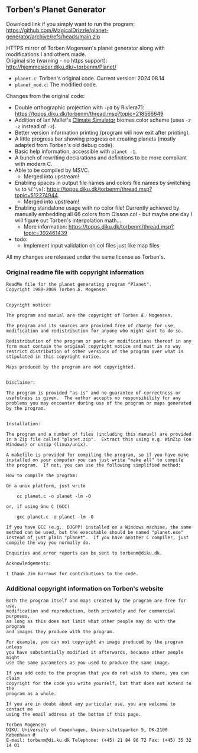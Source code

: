 ## Torben's Planet Generator
Download link if you simply want to run the program: https://github.com/MagicalDrizzle/planet-generator/archive/refs/heads/main.zip

HTTPS mirror of Torben Mogensen's planet generator along with modifications I and others made.  
Original site (warning - no https support): http://hjemmesider.diku.dk/~torbenm/Planet/  
- `planet.c`: Torben's original code. Current version: 2024.08.14
- `planet_mod.c`: The modified code.

Changes from the original code:
- Double orthographic projection with `-pO` by Riviera71: https://topps.diku.dk/torbenm/thread.msp?topic=218566649
- Addition of Ian Mallet's [Climate Simulator](https://space.geometrian.com/calcs/climate-sim.php) biomes color scheme (uses `-z -z` instead of `-z`).
- Better version information printing (program will now exit after printing).
- A little progress bar showing progress on creating planets (mostly adapted from Torben's old debug code).
- Basic help information, accessible with `planet -1`.
- A bunch of rewriting declarations and definitions to be more compliant with modern C.  
- Able to be compiled by MSVC.
  - Merged into upstream!  
- Enabling spaces in output file names and colors file names by switching `%s` to `%[^\n]`: https://topps.diku.dk/torbenm/thread.msp?topic=512274944  
  - Merged into upstream!  
- Enabling standalone usage with no color file! Currently achieved by manually embedding all 66 colors from Olsson.col - but maybe one day I will figure out Torben's interpolation math...  
  - More information: https://topps.diku.dk/torbenm/thread.msp?topic=392461439  
- todo:  
  - implement input validation on col files just like map files  

All my changes are released under the same license as Torben's.
### Original readme file with copyright information
```
ReadMe file for the planet generating program "Planet".
Copyright 1988-2009 Torben Æ. Mogensen


Copyright notice:

The program and manual are the copyright of Torben Æ. Mogensen.

The program and its sources are provided free of charge for use,
modification and redistribution for anyone who might want to do so.

Redistribution of the program or parts or modifications thereof in any
form must contain the original copyright notice and must in no way
restrict distribution of other versions of the program over what is
stipulated in this copyright notice.

Maps produced by the program are not copyrighted.


Disclaimer:

The program is provided "as is" and no guarantee of correctness or
usefulness is given.  The author accepts no responsibility for any
problems you may encounter during use of the program or maps generated
by the program.


Installation:

The program and a number of files (including this manual) are provided
in a Zip file called "planet.zip".  Extract this using e.g. WinZip (on
Windows) or unzip (linux/unix).

A makefile is provided for compiling the program, so if you have make
installed on your computer you can just write "make all" to compile
the program.  If not, you can use the following simplified method:

How to compile the program:

On a unix platform, just write

	cc planet.c -o planet -lm -O

or, if using Gnu C (GCC)

	gcc planet.c -o planet -lm -O

If you have GCC (e.g., DJGPP) installed on a Windows machine, the same
method can be used, but the executable should be named "planet.exe"
instead of just plain "planet".  If you have another C compiler, just
compile the way you normally do.

Enquiries and error reports can be sent to torbenm@diku.dk.

Acknowledgements:

I thank Jim Burrows for contributions to the code.
```
### Additional copyright information on Torben's website
```
Both the program itself and maps created by the program are free for use,
modification and reproduction, both privately and for commercial purposes,
as long as this does not limit what other people may do with the program
and images they produce with the program.

For example, you can not copyright an image produced by the program unless
you have substantially modified it afterwards, because other people might
use the same parameters as you used to produce the same image.

If you add code to the program that you do not wish to share, you can claim
copyright for the code you write yourself, but that does not extend to the
program as a whole.

If you are in doubt about any particular use, you are welcome to contact me
using the email address at the bottom if this page.  

Torben Mogensen  
DIKU, University of Copenhagen, Universitetsparken 5, DK-2100 København Ø  
E-mail: torbenm@di.ku.dk Telephone: (+45) 21 84 96 72 Fax: (+45) 35 32 14 01
```
